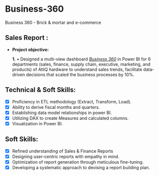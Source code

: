 # Business-360
Business 360 - Brick &amp; mortar and e-commerce

## Sales Report :


- **Project objective:** 

    **1.** •	Designed a multi-view dashboard _[Business 360](https://github.com/Niharika836/Excel-Sales-Analytics/blob/main/Customer%20Performance%20Report.pdf)_ in Power BI for 6 departments (sales, finance, supply chain, executive, marketing, and products) of AtliQ hardware to understand sales trends, facilitate data-driven decisions that scaled the business processes by 10%.

## Technical & Soft Skills:
- [x]	Proficiency in ETL methodology (Extract, Transform, Load).
- [x]	Ability to derive fiscal months and quarters.
- [x]	Establishing data model relationships in power BI.
- [x]	Utilizing DAX to create Measures and calculated columns.
- [x]	Visualization in Power BI.

## Soft Skills:
- [x]	Refined understanding of Sales & Finance Reports
- [x]	Designing user-centric reports with empathy in mind.
- [x]	Optimization of report generation through meticulous fine-tuning.
- [x]	Developing a systematic approach to devising a report building plan.
